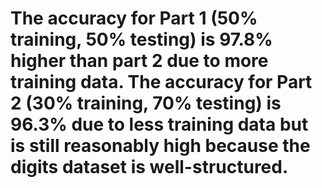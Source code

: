 # The accuracy for Part 1 (50% training, 50% testing) is 97.8% higher than part 2 due to more training data. The accuracy for Part 2 (30% training, 70% testing) is 96.3% due to less training data but is still reasonably high because the digits dataset is well-structured.
